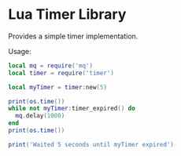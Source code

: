# Lua Timer Library

Provides a simple timer implementation.

Usage:

```lua
local mq = require('mq')
local timer = require('timer')

local myTimer = timer:new(5)

print(os.time())
while not myTimer:timer_expired() do
  mq.delay(1000)
end
print(os.time())

print('Waited 5 seconds until myTimer expired')
```
